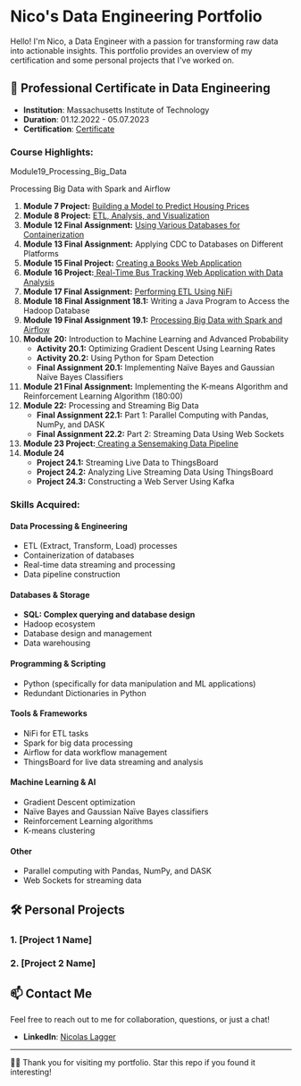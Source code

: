 # Nico's Data Engineering Portfolio

Hello! I'm Nico, a Data Engineer with a passion for transforming raw data into actionable insights. This portfolio provides an overview of my certification and some personal projects that I've worked on.

## 📜 Professional Certificate in Data Engineering

- **Institution**: Massachusetts Institute of Technology 
- **Duration**: 01.12.2022 - 05.07.2023
- **Certification**: [Certificate](https://certificates.emeritus.org/1e082e18-9679-4e2c-ad05-a131eb8cc56b)

### Course Highlights: 
Module19_Processing_Big_Data

Processing Big Data with Spark and Airflow


<ol>
    <li><strong>Module 7 Project:</strong> <a href="https://nicolagg.github.io/Project7-Housing-Price-Prediction/">Building a Model to Predict Housing Prices</a></li>
    <li><strong>Module 8 Project:</strong>  <a href="https://nicolagg.github.io/Project8_ETL-on-Monthly-Retail-Trade-Survey-data/">ETL, Analysis, and Visualization</a></li>
    <li><strong>Module 12 Final Assignment:</strong> <a href="https://nicolagg.github.io/Module12-Databases-Containerization/"> Using Various Databases for Containerization</a></li>
    <li><strong>Module 13 Final Assignment:</strong> Applying CDC to Databases on Different Platforms</li>
    <li><strong>Module 15 Final Project:</strong> <a href="https://nicolagg.github.io/Data_Engineering_Certificate/Project15%20Creating%20a%20Books%20Web%20Application"> Creating a Books Web Application</a></li>
    <li><strong>Module 16 Project:</strong><a href="https://nicolagg.github.io/Data_Engineering_Certificate/Real-Time_Bus_Tracking_Web_Application"> Real-Time Bus Tracking Web Application with Data Analysis</a></li>
    <li><strong>Module 17 Final Assignment:</strong> <a href="https://nicolagg.github.io/Data_Engineering_Certificate/Module17_Performing_ETL_Using_NiFi"> Performing ETL Using NiFi</a></li>
    <li><strong>Module 18 Final Assignment 18.1:</strong> Writing a Java Program to Access the Hadoop Database</li>
    <li><strong>Module 19 Final Assignment 19.1:</strong> <a href="https://nicolagg.github.io/Data_Engineering_Certificate/Module19_Processing_Big_Data">Processing Big Data with Spark and Airflow
</a></li>
    <li>
        <strong>Module 20:</strong> Introduction to Machine Learning and Advanced Probability
        <ul style="margin-top:0; margin-bottom:0;">
            <li><strong>Activity 20.1:</strong> Optimizing Gradient Descent Using Learning Rates</li>
            <li><strong>Activity 20.2:</strong> Using Python for Spam Detection</li>
            <li><strong>Final Assignment 20.1:</strong> Implementing Naïve Bayes and Gaussian Naïve Bayes Classifiers</li>
        </ul>
    </li>
    <li><strong>Module 21 Final Assignment:</strong> Implementing the K-means Algorithm and Reinforcement Learning Algorithm (180:00)</li>
    <li>
        <strong>Module 22:</strong> Processing and Streaming Big Data
        <ul style="margin-top:0; margin-bottom:0;">
            <li><strong>Final Assignment 22.1:</strong> Part 1: Parallel Computing with Pandas, NumPy, and DASK</li>
            <li><strong>Final Assignment 22.2:</strong> Part 2: Streaming Data Using Web Sockets</li>
        </ul>
    </li>
    <li><strong>Module 23 Project:</strong><a href="https://nicolagg.github.io/Data_Engineering_Certificate/Projet23_Creating_a_Sensemaking_Data_Pipeline">  Creating a Sensemaking Data Pipeline</a></li>
    <li>
        <strong>Module 24</strong>
        <ul style="margin-top:0; margin-bottom:0;">
            <li><strong>Project 24.1:</strong> Streaming Live Data to ThingsBoard</li>
            <li><strong>Project 24.2:</strong> Analyzing Live Streaming Data Using ThingsBoard</li>
            <li><strong>Project 24.3:</strong> Constructing a Web Server Using Kafka</li>
        </ul>
    </li>
</ol>


### Skills Acquired:

#### Data Processing & Engineering
- ETL (Extract, Transform, Load) processes
- Containerization of databases
- Real-time data streaming and processing
- Data pipeline construction

#### Databases & Storage
- **SQL: Complex querying and database design**
- Hadoop ecosystem
- Database design and management
- Data warehousing

#### Programming & Scripting
- Python (specifically for data manipulation and ML applications)
- Redundant Dictionaries in Python

#### Tools & Frameworks
- NiFi for ETL tasks
- Spark for big data processing
- Airflow for data workflow management
- ThingsBoard for live data streaming and analysis

#### Machine Learning & AI
- Gradient Descent optimization
- Naïve Bayes and Gaussian Naïve Bayes classifiers
- Reinforcement Learning algorithms
- K-means clustering

#### Other
- Parallel computing with Pandas, NumPy, and DASK
- Web Sockets for streaming data


## 🛠 Personal Projects

### 1. [Project 1 Name]


### 2. [Project 2 Name]



## 📫 Contact Me

Feel free to reach out to me for collaboration, questions, or just a chat!


- **LinkedIn**: [Nicolas Lagger](https://www.linkedin.com/in/nicolas-lagger-1b2a9526a/)


---

👨‍💻 Thank you for visiting my portfolio. Star this repo if you found it interesting!

